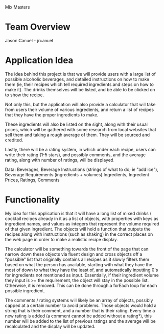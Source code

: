 Mix Masters

# Team Overview

Jason Canuel - jrcanuel

# Application Idea

The idea behind this project is that we will provide users with a large list of possible alcoholic beverages, and detailed instructions on how to make them (ie, their recipes which tell required ingredients and steps on how to make it). The drinks themselves will be listed, and be able to be clicked on to show the recipe.

Not only this, but the application will also provide a calculator that will take from users their volume of various ingredients, and return a list of recipes that they have the proper ingredients to make.

These ingredients will also be listed on the sight, along with their usual prices, which will be gathered with some research from local websites that sell them and taking a rough average of them. They will be sourced and credited.

Lastly, there will be a rating system, in which under each recipe, users can write their rating (1-5 stars), and possibly comments, and the average rating, along with number of ratings, will be displayed.

Data: 
Beverages,
Beverage Instructions (strings of what to do; ie "add ice"),
Beverage Requirements (ingredients + volumes)
Ingredients,
Ingredient Prices,
Ratings,
Comments

# Functionality

My idea for this application is that it will have a long list of mixed drinks / cocktail recipes already in it as a list of objects, with properties with keys as ingredient names, and values as integers that represent the volume required of that given ingredient. The objects will hold a function that outputs the recipes along with instructions (such as shaking) in the correct places on the web page in order to make a realistic recipe display. 

The calculator will be something towards the front of the page that can narrow down these objects via fluent design and cross objects off a "possible" list that originally contains all recipes as it slowly filters them based on what the person has available, starting with what they have the most of down to what they have the least of, and automatically inputting 0's for ingredients not mentioned as input. Essentially, if their ingredient volume they input is >= the requirement, the object will stay in the possible list. Otherwise, it is removed. This can be done through a forEach loop for each possible ingredient.

The comments / rating systems will likely be an array of objects, possibly capped at a certain number to avoid problems. Those objects would hold a string that is their comment, and a number that is their rating. Every time a new rating is added (a comment cannot be added without a rating*), this number will be added to the list of previous ratings and the average will be recalculated and the display will be updated.
